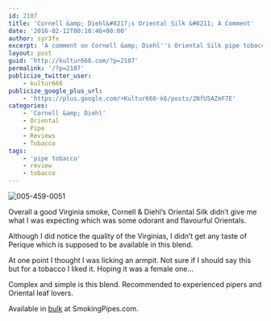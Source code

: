```yaml
---
id: 2107
title: 'Cornell &amp; Diehl&#8217;s Oriental Silk &#8211; A Comment'
date: '2016-02-12T00:10:46+00:00'
author: syr3fx
excerpt: 'A comment on Cornell &amp; Diehl''s Oriental Silk pipe tobacco.'
layout: post
guid: 'http://kultur666.com/?p=2107'
permalink: '/?p=2107'
publicize_twitter_user:
    - kultur666
publicize_google_plus_url:
    - 'https://plus.google.com/+Kultur666-k6/posts/2NfU5AZmF7E'
categories:
    - 'Cornell &amp; Diehl'
    - Oriental
    - Pipe
    - Reviews
    - Tobacco
tags:
    - 'pipe tobacco'
    - review
    - tobacco
---
```


![005-459-0051](http://localhost:8080/wp-content/uploads/2016/02/005-459-0051.jpg)

Overall a good Virginia smoke, Cornell &amp; Diehl’s Oriental Silk didn’t give me what I was expecting which was some odorant and flavourful Orientals.

Although I did notice the quality of the Virginias, I didn’t get any taste of Perique which is supposed to be available in this blend.

At one point I thought I was licking an armpit. Not sure if I should say this but for a tobacco I liked it. Hoping it was a female one…

Complex and simple is this blend. Recommended to experienced pipers and Oriental leaf lovers.

Available in [bulk](https://www.smokingpipes.com/tobacco/by-maker/cornell-diehl/bulk/moreinfo.cfm?product_id=134985) at SmokingPipes.com.